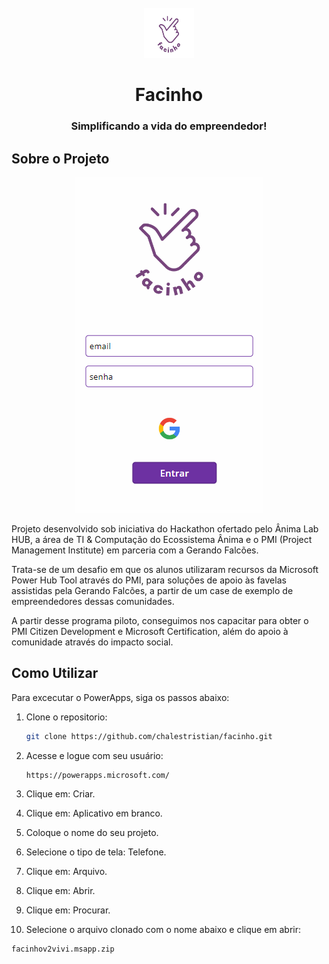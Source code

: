 <div id="top"></div>

<!-- PROJECT LOGO -->
<br />
<div align="center">
  <a href="https://github.com/othneildrew/Best-README-Template">
    <img src="img/logo.jpeg" alt="Logo" width="80" height="80">
  </a>
  <h1 align="center">Facinho</h1>
  <h3 align="center">
    Simplificando a vida do empreendedor!
  </h3>
</div>


## Sobre o Projeto
<div align="center">
<img src="img/screenshot_login.png" alt="Logo">
</div>

Projeto desenvolvido sob iniciativa do Hackathon ofertado pelo Ânima Lab HUB, a área de TI & Computação do Ecossistema Ânima e o PMI (Project Management Institute) em parceria com a Gerando Falcões.

Trata-se de um desafio em que os alunos utilizaram recursos da Microsoft Power Hub Tool através do PMI, para soluções de apoio às favelas assistidas pela Gerando Falcões, a partir de um case de exemplo de empreendedores dessas comunidades. 

A partir desse programa piloto, conseguimos nos capacitar para obter
o PMI Citizen Development e Microsoft Certification, além do apoio à comunidade através do impacto social.

## Como Utilizar

Para excecutar o PowerApps, siga os passos abaixo:

1. Clone o repositorio:
   ```sh
   git clone https://github.com/chalestristian/facinho.git
   ```
2. Acesse e logue com seu usuário:
   ```sh
   https://powerapps.microsoft.com/
   ```
3. Clique em: Criar.

4. Clique em: Aplicativo em branco.

5. Coloque o nome do seu projeto.

6. Selecione o tipo de tela: Telefone.

7. Clique em: Arquivo.

8. Clique em: Abrir.

9. Clique em: Procurar.

10. Selecione o arquivo clonado com o nome abaixo e clique em abrir:
   ```sh
   facinhov2vivi.msapp.zip
   ```